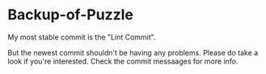 # Backup-of-Puzzle

My most stable commit is the "Lint Commit".

But the newest commit shouldn't be having any problems. Please do take a look if you're interested. Check the commit messaages for more info.
